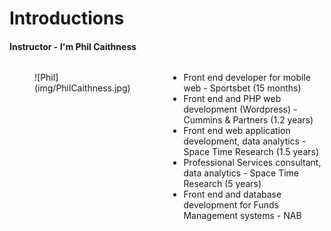 # Introductions
#### Instructor - I'm Phil Caithness

<div class="columns cols-3">
  <div>
    <figure>
      ![Phil](img/PhilCaithness.jpg)
    </figure>
  </div>
  <div class="span-2">
    <ul>
        <li>Front end developer for mobile web - Sportsbet (15  months)</li>
        <li>Front end and PHP web development (Wordpress) - Cummins & Partners (1.2 years)</li>
        <li>Front end web application development, data analytics - Space Time Research (1.5 years)</li>
        <li>Professional Services consultant, data analytics - Space Time Research (5 years)</li>
        <li>Front end and database development for Funds Management systems - NAB</li>
    </ul>
  </div>
</div>
